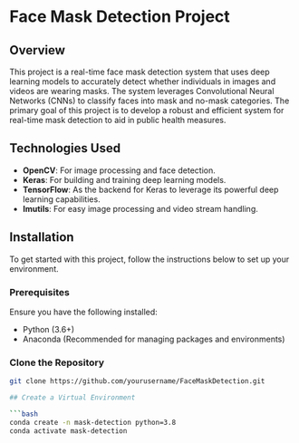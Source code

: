 # Face Mask Detection Project

## Overview

This project is a real-time face mask detection system that uses deep learning models to accurately detect whether individuals in images and videos are wearing masks. The system leverages Convolutional Neural Networks (CNNs) to classify faces into mask and no-mask categories. The primary goal of this project is to develop a robust and efficient system for real-time mask detection to aid in public health measures.

## Technologies Used

- **OpenCV**: For image processing and face detection.
- **Keras**: For building and training deep learning models.
- **TensorFlow**: As the backend for Keras to leverage its powerful deep learning capabilities.
- **Imutils**: For easy image processing and video stream handling.

## Installation

To get started with this project, follow the instructions below to set up your environment.

### Prerequisites

Ensure you have the following installed:

- Python (3.6+)
- Anaconda (Recommended for managing packages and environments)

### Clone the Repository

```bash
git clone https://github.com/yourusername/FaceMaskDetection.git

## Create a Virtual Environment

```bash
conda create -n mask-detection python=3.8
conda activate mask-detection
